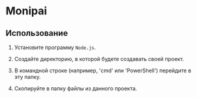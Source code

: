 # Monipai

## Использование

1. Установите программу `Node.js`.

2. Создайте директорию, в которой будете создавать своей проект.

3. В командной строке (например, 'cmd' или 'PowerShell') перейдите в эту папку.

4. Скопируйте в папку файлы из данного проекта.